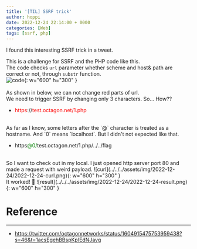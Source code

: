 ```yaml
---
title: '[TIL] SSRF trick'
author: hoppi
date: 2022-12-24 22:14:00 + 0000
categories: [Web]
tags: [ssrf, php]
---
```

I found this interesting SSRF trick in a tweet.

This is a challenge for SSRF and the PHP code like this.  
The code checks `url` parameter whether scheme and host& path are correct or not, through `substr` function.  
![code](../../../assets/img/2022-12-24/2022-12-24-code.jpeg){: w="600" h="300" }
<br><br/>
As shown in below, we can not change red parts of url.  
We need to trigger SSRF by changing only 3 characters. So... How??

- <span style="color:red">https</span>://<span style="color:red">test.octagon.net/1.php</span>  
  
<br>  
As far as I know, some letters after the `@` character is treated as a hostname. And `0` means `localhost`.  
But I didn't not expected like that.

- https<span style="color:GREEN">@0/</span>test.octagon.net/1.php/../../flag

<br>  
So I want to check out in my local.  
I just opened http server port 80 and made a request with weird payload.  
![curl](../../../assets/img/2022-12-24/2022-12-24-curl.png){: w="600" h="300" }  

<br> 
It worked! 🤣  
![result](../../../assets/img/2022-12-24/2022-12-24-result.png){: w="600" h="300" }  

# Reference
***
- https://twitter.com/octagonnetworks/status/1604915475753959438?s=46&t=1acsEgehBBspKpIEdNJavg